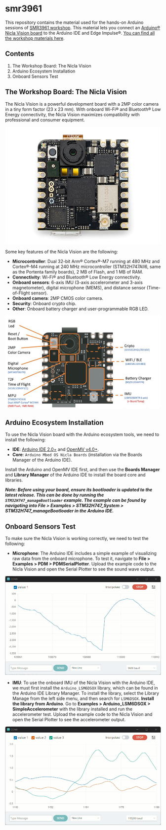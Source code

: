 # smr3961

This repository contains the material used for the hands-on Arduino sessions of [SMR3961 workshop](https://indico.ictp.it/event/10499). This material lets you connect an [Arduino® Nicla Vision board](https://store.arduino.cc/products/nicla-vision) to the Arduino IDE and Edge Impulse®. [You can find all the workshop materials here](https://tinyml.seas.harvard.edu/SustainableDev-24/).

## Contents

1. The Workshop Board: The Nicla Vision
2. Arduino Ecosystem Installation
3. Onboard Sensors Test 

## The Workshop Board: The Nicla Vision

The Nicla Vision is a powerful development board with a 2MP color camera in a tiny form factor (23 x 23 mm). With onboard Wi-Fi® and Bluetooth® Low Energy connectivity, the Nicla Vision maximizes compatibility with professional and consumer equipment. 

![The Nicla Vision board](/assets/nicla_vision_01.png)

Some key features of the Nicla Vision are the following:

- **Microcontroller**: Dual 32-bit Arm® Cortex®-M7 running at 480 MHz and Cortex®-M4 running at 240 MHz microcontroller (STM32H747AII6, same as the Portenta family boards), 2 MB of Flash, and 1 MB of RAM.
- **Connectivity**: Wi-Fi® and Bluetooth® Low Energy connectivity.
- **Onboard sensors**: 6-axis IMU (3-axis accelerometer and 3-axis magnetometer), digital microphone (MEMS), and distance sensor (Time-of-Flight sensor).
- **Onboard camera**: 2MP CMOS color camera. 
- **Security**: Onboard crypto chip. 
- **Other**: Onboard battery charger and user-programmable RGB LED. 

![Key features of the Nicla Vision. Image credits: Machine Learning Systems book from Harvard University](/assets/nicla_vision_02.png)

## Arduino Ecosystem Installation

To use the Nicla Vision board with the Arduino ecosystem tools, we need to install the following:

- **IDE**: [Arduino IDE 2.0+](https://www.arduino.cc/en/software) and [OpenMV v4.0+](https://openmv.io/pages/download).
- **Core**: `Arduino Mbed OS Nicla Boards` (installation via the Boards Manager of the Arduino IDE). 

Install the Arduino and OpenMV IDE first, and then use the **Boards Manager** and **Library Manager** of the Arduino IDE to install the board core and libraries. 

***Note: Before using your board, ensure its bootloader is updated to the latest release. This can be done by running the `STM32H747_manageBootloader` example. The example can be found by navigating into **File > Examples > STM32H747_System > STM32H747_manageBootloader** in the Arduino IDE.***

## Onboard Sensors Test 

To make sure the Nicla Vision is working correctly, we need to test the following:

- **Microphone**: The Arduino IDE includes a simple example of visualizing raw data from the onboard microphone. To test it, navigate to **File > Examples > PDM > PDMSerialPlotter**. Upload the example code to the Nicla Vision and open the Serial Plotter to see the sound wave output.

![Microphone test sketch](/assets/microphone_test.gif)

- **IMU**: To use the onboard IMU of the Nicla Vision with the Arduino IDE, we must first install the `Arduino_LSM6DSOX` library, which can be found in the Arduino IDE Library Manager. To install the library, select the Library Manage from the left side menu, and then search for `LSM6DSOX`. **Install the library from Arduino**. Go to **Examples > Arduino_LSM6DSOX > SimpleAccelerometer** with the library installed and run the accelerometer test. Upload the example code to the Nicla Vision and open the Serial Plotter to see the accelerometer output.

![Accelerometer test sketch](/assets/accelerometer_test.gif)

